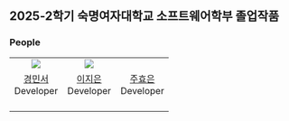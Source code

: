 ## 2025-2학기 숙명여자대학교 소프트웨어학부 졸업작품


### People
<table>
  <tr>
    <td align="center" valign="top" width="33%"><a href="https://github.com/mxinseo"><img src="https://avatars.githubusercontent.com/u/110973127?v=4" ></a></td>
    <td align="center" valign="top" width="33%"><a href="https://github.com/ljinny"><img src="https://avatars.githubusercontent.com/u/104649081?v=4" ></a></td>
    <td align="center" valign="top" width="33%"><a href=""><img src="" ></a></td>
  </tr>
  <tr>
    <td align="center" valign="top"><a href = "https://github.com/mxinseo">경민서</a><br>Developer</td>
    <td align="center" valign="top"><a href = "https://github.com/ljinny">이지은</a><br>Developer</td>
    <td align="center" valign="top"><a href = "">주효은</a><br>Developer</td>
  </tr>
  <tr>
    <td valign="top"> <!-- 경민서 -->
        <ul>
        </ul>
    </td>
    <td valign="top"> <!-- 이지은 -->
        <ul>
        </ul>
    </td> 
    <td valign="top"> <!-- 주효은 -->
        <ul>
        </ul>
    </td>
  </tr>
</table>
